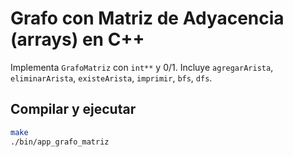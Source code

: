 # Grafo con Matriz de Adyacencia (arrays) en C++

Implementa `GrafoMatriz` con `int**` y 0/1. Incluye `agregarArista`, `eliminarArista`, `existeArista`, `imprimir`, `bfs`, `dfs`.

## Compilar y ejecutar
```bash
make
./bin/app_grafo_matriz
```
